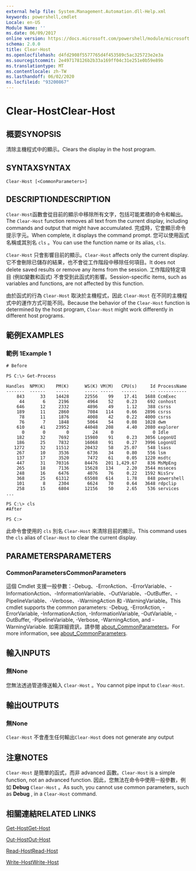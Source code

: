 ```yaml
---
external help file: System.Management.Automation.dll-Help.xml
keywords: powershell,cmdlet
Locale: en-US
Module Name: ''
ms.date: 06/09/2017
online version: https://docs.microsoft.com/powershell/module/microsoft.powershell.core/clear-host?view=powershell-7&WT.mc_id=ps-gethelp
schema: 2.0.0
title: Clear-Host
ms.openlocfilehash: d4fd2908f5577765d4f453589c5ac325723e2e3a
ms.sourcegitcommit: 2e497178126b2b33a169ff04c31e251e0b59e89b
ms.translationtype: MT
ms.contentlocale: zh-TW
ms.lasthandoff: 06/02/2020
ms.locfileid: "93200867"
---
```

# <span data-ttu-id="82f2a-103">Clear-Host</span><span class="sxs-lookup"><span data-stu-id="82f2a-103">Clear-Host</span></span>

## <span data-ttu-id="82f2a-104">概要</span><span class="sxs-lookup"><span data-stu-id="82f2a-104">SYNOPSIS</span></span>

<span data-ttu-id="82f2a-105">清除主機程式中的顯示。</span><span class="sxs-lookup"><span data-stu-id="82f2a-105">Clears the display in the host program.</span></span>

## <span data-ttu-id="82f2a-106">SYNTAX</span><span class="sxs-lookup"><span data-stu-id="82f2a-106">SYNTAX</span></span>

```
Clear-Host [<CommonParameters>]
```

## <span data-ttu-id="82f2a-107">DESCRIPTION</span><span class="sxs-lookup"><span data-stu-id="82f2a-107">DESCRIPTION</span></span>

<span data-ttu-id="82f2a-108">`Clear-Host`函數會從目前的顯示中移除所有文字，包括可能累積的命令和輸出。</span><span class="sxs-lookup"><span data-stu-id="82f2a-108">The `Clear-Host` function removes all text from the current display, including commands and output that might have accumulated.</span></span> <span data-ttu-id="82f2a-109">完成時，它會顯示命令提示字元。</span><span class="sxs-lookup"><span data-stu-id="82f2a-109">When complete, it displays the command prompt.</span></span> <span data-ttu-id="82f2a-110">您可以使用函式名稱或其別名 `cls` 。</span><span class="sxs-lookup"><span data-stu-id="82f2a-110">You can use the function name or its alias, `cls`.</span></span>

<span data-ttu-id="82f2a-111">`Clear-Host` 只會影響目前的顯示。</span><span class="sxs-lookup"><span data-stu-id="82f2a-111">`Clear-Host` affects only the current display.</span></span> <span data-ttu-id="82f2a-112">它不會刪除已儲存的結果，也不會從工作階段中移除任何項目。</span><span class="sxs-lookup"><span data-stu-id="82f2a-112">It does not delete saved results or remove any items from the session.</span></span> <span data-ttu-id="82f2a-113">工作階段特定項目 (例如變數和函式) 不會受到此函式的影響。</span><span class="sxs-lookup"><span data-stu-id="82f2a-113">Session-specific items, such as variables and functions, are not affected by this function.</span></span>

<span data-ttu-id="82f2a-114">由於函式的行為 `Clear-Host` 取決於主機程式，因此 `Clear-Host` 在不同的主機程式中的運作方式可能不同。</span><span class="sxs-lookup"><span data-stu-id="82f2a-114">Because the behavior of the `Clear-Host` function is determined by the host program, `Clear-Host` might work differently in different host programs.</span></span>

## <span data-ttu-id="82f2a-115">範例</span><span class="sxs-lookup"><span data-stu-id="82f2a-115">EXAMPLES</span></span>

### <span data-ttu-id="82f2a-116">範例 1</span><span class="sxs-lookup"><span data-stu-id="82f2a-116">Example 1</span></span>

```
# Before

PS C:\> Get-Process

Handles  NPM(K)    PM(K)      WS(K) VM(M)   CPU(s)     Id ProcessName
-------  ------    -----      ----- -----   ------     -- -----------
    843      33    14428      22556    99    17.41   1688 CcmExec
     44       6     2196       4964    52     0.23    692 conhost
    646      12     2332       4896    49     1.12    388 csrss
    189      11     2860       7084   114     0.66   2896 csrss
     78      11     1876       4008    42     0.22   4000 csrss
     76       7     1848       5064    54     0.08   1028 dwm
    610      41    23952      44048   208     4.40   2080 explorer
      0       0        0         24     0               0 Idle
    182      32     7692      15980    91     0.23   3056 LogonUI
    186      25     7832      16068    91     0.27   3996 LogonUI
   1272      32    11512      20432    58    25.07    548 lsass
    267      10     3536       6736    34     0.80    556 lsm
    137      17     3520       7472    61     0.05   1220 msdtc
    447      31    70316      84476   201 1,429.67    836 MsMpEng
    265      18     7136      15628   134     2.20   3544 msseces
    248      16     6476       4076    76     0.22   1592 NisSrv
    368      25    61312      65508   614     1.78    848 powershell
    101       8     2304       6624    70     0.64   3648 rdpclip
    258      15     6804      12156    50     2.65    536 services
...

PS C:\> cls
#After

PS C:>
```

<span data-ttu-id="82f2a-117">此命令會使用的 `cls` 別名 `Clear-Host` 來清除目前的顯示。</span><span class="sxs-lookup"><span data-stu-id="82f2a-117">This command uses the `cls` alias of `Clear-Host` to clear the current display.</span></span>

## <span data-ttu-id="82f2a-118">PARAMETERS</span><span class="sxs-lookup"><span data-stu-id="82f2a-118">PARAMETERS</span></span>

### <span data-ttu-id="82f2a-119">CommonParameters</span><span class="sxs-lookup"><span data-stu-id="82f2a-119">CommonParameters</span></span>
<span data-ttu-id="82f2a-120">這個 Cmdlet 支援一般參數：-Debug、-ErrorAction、-ErrorVariable、-InformationAction、-InformationVariable、-OutVariable、-OutBuffer、-PipelineVariable、-Verbose、-WarningAction 和 -WarningVariable。</span><span class="sxs-lookup"><span data-stu-id="82f2a-120">This cmdlet supports the common parameters: -Debug, -ErrorAction, -ErrorVariable, -InformationAction, -InformationVariable, -OutVariable, -OutBuffer, -PipelineVariable, -Verbose, -WarningAction, and -WarningVariable.</span></span> <span data-ttu-id="82f2a-121">如需詳細資訊，請參閱 [about_CommonParameters](https://go.microsoft.com/fwlink/?LinkID=113216)。</span><span class="sxs-lookup"><span data-stu-id="82f2a-121">For more information, see [about_CommonParameters](https://go.microsoft.com/fwlink/?LinkID=113216).</span></span>

## <span data-ttu-id="82f2a-122">輸入</span><span class="sxs-lookup"><span data-stu-id="82f2a-122">INPUTS</span></span>

### <span data-ttu-id="82f2a-123">無</span><span class="sxs-lookup"><span data-stu-id="82f2a-123">None</span></span>

<span data-ttu-id="82f2a-124">您無法透過管道傳送輸入 `Clear-Host` 。</span><span class="sxs-lookup"><span data-stu-id="82f2a-124">You cannot pipe input to `Clear-Host`.</span></span>

## <span data-ttu-id="82f2a-125">輸出</span><span class="sxs-lookup"><span data-stu-id="82f2a-125">OUTPUTS</span></span>

### <span data-ttu-id="82f2a-126">無</span><span class="sxs-lookup"><span data-stu-id="82f2a-126">None</span></span>

<span data-ttu-id="82f2a-127">`Clear-Host` 不會產生任何輸出</span><span class="sxs-lookup"><span data-stu-id="82f2a-127">`Clear-Host` does not generate any output</span></span>

## <span data-ttu-id="82f2a-128">注意</span><span class="sxs-lookup"><span data-stu-id="82f2a-128">NOTES</span></span>

<span data-ttu-id="82f2a-129">`Clear-Host` 是簡單的函式，而非 advanced 函數。</span><span class="sxs-lookup"><span data-stu-id="82f2a-129">`Clear-Host` is a simple function, not an advanced function.</span></span> <span data-ttu-id="82f2a-130">因此，您無法在命令中使用一般參數，例如 **Debug** `Clear-Host` 。</span><span class="sxs-lookup"><span data-stu-id="82f2a-130">As such, you cannot use common parameters, such as **Debug** , in a `Clear-Host` command.</span></span>

## <span data-ttu-id="82f2a-131">相關連結</span><span class="sxs-lookup"><span data-stu-id="82f2a-131">RELATED LINKS</span></span>

[<span data-ttu-id="82f2a-132">Get-Host</span><span class="sxs-lookup"><span data-stu-id="82f2a-132">Get-Host</span></span>](../Microsoft.PowerShell.Utility/Get-Host.md)

[<span data-ttu-id="82f2a-133">Out-Host</span><span class="sxs-lookup"><span data-stu-id="82f2a-133">Out-Host</span></span>](Out-Host.md)

[<span data-ttu-id="82f2a-134">Read-Host</span><span class="sxs-lookup"><span data-stu-id="82f2a-134">Read-Host</span></span>](../Microsoft.PowerShell.Utility/Read-Host.md)

[<span data-ttu-id="82f2a-135">Write-Host</span><span class="sxs-lookup"><span data-stu-id="82f2a-135">Write-Host</span></span>](../Microsoft.PowerShell.Utility/Write-Host.md)
